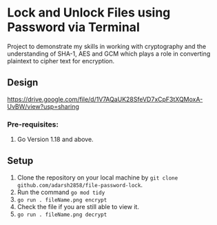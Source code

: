 # Lock and Unlock Files using Password via Terminal
Project to demonstrate my skills in working with cryptography and the understanding of SHA-1, AES and GCM which plays a role in converting plaintext to cipher text for encryption.

## Design
https://drive.google.com/file/d/1V7AQaUK28SfeVD7xCpF3tXQMoxA-UvBW/view?usp=sharing

### Pre-requisites:
1. Go Version 1.18 and above.

## Setup
1. Clone the repository on your local machine by `git clone github.com/adarsh2858/file-password-lock`.
2. Run the command `go mod tidy`
3. `go run . fileName.png encrypt`
4. Check the file if you are still able to view it.
5. `go run . fileName.png decrypt`
